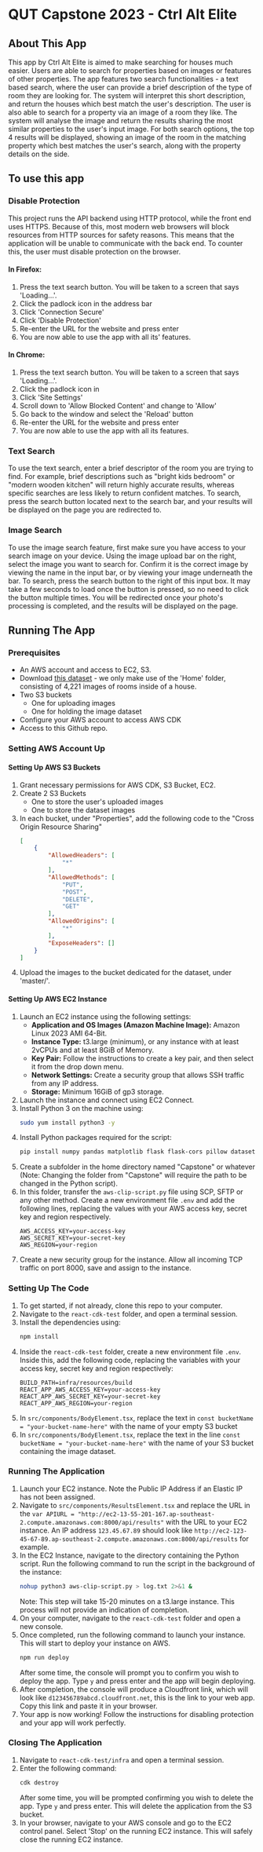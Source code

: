 # QUT Capstone 2023 - Ctrl Alt Elite

## About This App

This app by Ctrl Alt Elite is aimed to make searching for houses much easier. Users are able to search for properties based on images or features of other properties. The app features two search functionalities - a text based search, where the user can provide a brief description of the type of room they are looking for. The system will interpret this short description, and return the houses which best match the user's description. The user is also able to search for a property via an image of a room they like. The system will analyse the image and return the results sharing the most similar properties to the user's input image. For both search options, the top 4 results will be displayed, showing an image of the room in the matching property which best matches the user's search, along with the property details on the side. 



## To use this app
### Disable Protection
This project runs the API backend using HTTP protocol, while the front end uses HTTPS. Because of this, most modern web browsers will block resources from HTTP sources for safety reasons. This means that the application will be unable to communicate with the back end. To counter this, the user must disable protection on the browser. 
#### In Firefox:
1. Press the text search button. You will be taken to a screen that says 'Loading...'.
2. Click the padlock icon in the address bar
3. Click 'Connection Secure'
4. Click 'Disable Protection'
5. Re-enter the URL for the website and press enter
6. You are now able to use the app with all its' features.
#### In Chrome:
1. Press the text search button. You will be taken to a screen that says 'Loading...'.
2. Click the padlock icon in
3. Click 'Site Settings'
4. Scroll down to 'Allow Blocked Content' and change to 'Allow'
5. Go back to the window and select the 'Reload' button
6. Re-enter the URL for the website and press enter
7. You are now able to use the app with all its features.
### Text Search
To use the text search, enter a brief descriptor of the room you are trying to find. For example, brief descriptions such as "bright kids bedroom" or "modern wooden kitchen" will return highly accurate results, whereas specific searches are less likely to return confident matches. To search, press the search button located next to the search bar, and your results will be displayed on the page you are redirected to.
### Image Search
To use the image search feature, first make sure you have access to your search image on your device. Using the image upload bar on the right, select the image you want to search for. Confirm it is the correct image by viewing the name in the input bar, or by viewing your image underneath the bar. To search, press the search button to the right of this input box. It may take a few seconds to load once the button is pressed, so no need to click the button multiple times. You will be redirected once your photo's processing is completed, and the results will be displayed on the page.


## Running The App
### Prerequisites
- An AWS account and access to EC2, S3.
- Download [this dataset](http://web.mit.edu/torralba/www/indoor.html) - we only make use of the 'Home' folder, consisting of 4,221 images of rooms inside of a house.
- Two S3 buckets
	- One for uploading images
	- One for holding the image dataset
- Configure your AWS account to access AWS CDK
- Access to this Github repo.
### Setting AWS Account Up
#### Setting Up AWS S3 Buckets
1. Grant necessary permissions for AWS CDK, S3 Bucket, EC2.
2. Create 2 S3 Buckets
	- One to store the user's uploaded images
	- One to store the dataset images
3. In each bucket, under "Properties", add the following code to the "Cross Origin Resource Sharing"
    ```json
    [
        {
            "AllowedHeaders": [
                "*"
            ],
            "AllowedMethods": [
                "PUT",
                "POST",
                "DELETE",
                "GET"
            ],
            "AllowedOrigins": [
                "*"
            ],
            "ExposeHeaders": []
        }
    ]
    ```
4. Upload the images to the bucket dedicated for the dataset, under 'master/'.

#### Setting Up AWS EC2 Instance
1. Launch an EC2 instance using the following settings:
	- **Application and OS Images (Amazon Machine Image):** Amazon Linux 2023 AMI 64-Bit.
	- **Instance Type:** t3.large (minimum), or any instance with at least 2vCPUs and at least 8GiB of Memory.
	- **Key Pair:** Follow the instructions to create a key pair, and then select it from the drop down menu.
	- **Network Settings:** Create a security group that allows SSH traffic from any IP address.
	- **Storage:** Minimum 16GiB of gp3 storage. 
2. Launch the instance and connect using EC2 Connect.
3. Install Python 3 on the machine using:
   ``` bash
   sudo yum install python3 -y
   ```
4. Install Python packages required for the script:
   ``` bash
   pip install numpy pandas matplotlib flask flask-cors pillow datasets transformers pathlib scikit-learn boto3 dotenv
   ```
5. Create a subfolder in the home directory named "Capstone" or whatever (Note: Changing the folder from "Capstone" will require the path to be changed in the Python script).
6. In this folder, transfer the `aws-clip-script.py` file using SCP, SFTP or any other method. Create a new environment file `.env` and add the following lines, replacing the values with your AWS access key, secret key and region respectively.
   ```
   AWS_ACCESS_KEY=your-access-key
   AWS_SECRET_KEY=your-secret-key 
   AWS_REGION=your-region
   ```
7. Create a new security group for the instance. Allow all incoming TCP traffic on port 8000, save and assign to the instance.

### Setting Up The Code
1. To get started, if not already, clone this repo to your computer.
2. Navigate to the `react-cdk-test` folder, and open a terminal session.
3. Install the dependencies using:
    ``` bash
    npm install
    ```
4. Inside the `react-cdk-test` folder, create a new environment file `.env`. Inside this, add the following code, replacing the variables with your access key, secret key and region respectively:
    ``` .env
    BUILD_PATH=infra/resources/build
    REACT_APP_AWS_ACCESS_KEY=your-access-key
    REACT_APP_AWS_SECRET_KEY=your-secret-key
    REACT_APP_AWS_REGION=your-region
    ```
5. In `src/components/BodyElement.tsx`, replace the text in `const bucketName = "your-bucket-name-here"` with the name of your empty S3 bucket
6. In `src/components/BodyElement.tsx`, replace the text in the line `const bucketName = "your-bucket-name-here"` with the name of your S3 bucket containing the image dataset.

### Running The Application
1. Launch your EC2 instance. Note the Public IP Address if an Elastic IP has not been assigned. 
2. Navigate to `src/components/ResultsElement.tsx` and replace the URL in the `var APIURL = "http://ec2-13-55-201-167.ap-southeast-2.compute.amazonaws.com:8000/api/results"` with the URL to your EC2 instance. An IP address `123.45.67.89` should look like `http://ec2-123-45-67-89.ap-southeast-2.compute.amazonaws.com:8000/api/results` for example.
3. In the EC2 Instance, navigate to the directory containing the Python script. Run the following command to run the script in the background of the instance:
   ``` bash
   nohup python3 aws-clip-script.py > log.txt 2>&1 &
   ```
    Note: This step will take 15-20 minutes on a t3.large instance. This process will not  provide an indication of completion. 
4. On your computer, navigate to the `react-cdk-test` folder and open a new console.
5. Once completed, run the following command to launch your instance. This will start to deploy your instance on AWS.
   ``` bash
   npm run deploy
   ```
	After some time, the console will prompt you to confirm you wish to deploy the app. Type `y` and press enter and the app will begin deploying.
6. After completion, the console will produce a Cloudfront link, which will look like `d123456789abcd.cloudfront.net`, this is the link to your web app. Copy this link and paste it in your browser.
7. Your app is now working! Follow the instructions for disabling protection and your app will work perfectly.
### Closing The Application
1. Navigate to `react-cdk-test/infra` and open a terminal session.
2. Enter the following command:
    ``` bash
    cdk destroy
    ```
    After some time, you will be prompted confirming you wish to delete the app. Type `y` and press enter. This will delete the application from the S3 bucket.
3. In your browser, navigate to your AWS console and go to the EC2 control panel. Select 'Stop' on the running EC2 instance. This will safely close the running EC2 instance. 
